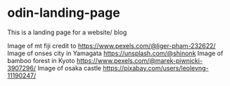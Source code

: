 # odin-landing-page
This is a landing page for a website/ blog

Image of mt fiji credit to https://www.pexels.com/@liger-pham-232622/
Image of onses city in Yamagata https://unsplash.com/@shinonk
Image of bamboo forest in Kyoto https://www.pexels.com/@marek-piwnicki-3907296/
Image of osaka castle https://pixabay.com/users/leolevng-11190247/